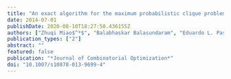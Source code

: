 ```yaml
---
title: "An exact algorithm for the maximum probabilistic clique problem"
date: 2014-07-01
publishDate: 2020-08-10T18:27:50.436155Z
authors: ["Zhuqi Miao$^*$", "Balabhaskar Balasundaram", "Eduardo L. Pasiliao"]
publication_types: ["2"]
abstract: ""
featured: false
publication: "*Journal of Combinatorial Optimization*"
doi: "10.1007/s10878-013-9699-4"
---
```


